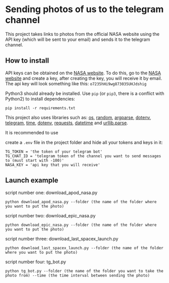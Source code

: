 # Sending photos of us to the telegram channel
This project takes links to photos from the official NASA website using the API key (which will be sent to your email) and sends it to the telegram channel.
## How to install
API keys can be obtained on the [NASA website](https://api.nasa.gov/). To do this, go to the [NASA website](https://api.nasa.gov/) and create a key, after creating the key, you will receive it by email. The api key will look something like this: `o7235hHi9wg873035UHJdshig`

Python3 should already be installed. Use `pip` (or `pip3`, there is a conflict with Python2) to install dependencies:
```
pip install -r requirements.txt
```
This project also uses libraries such as: [os](https://docs.python.org/3/library/os.html), [random](https://python-scripts.com/random?ysclid=m0zhzk6iqx773448571), [argparse](https://docs.python.org/3/library/argparse.html), [dotenv](https://betterdatascience-page.pages.dev/python-dotenv/), [telegram](https://timeweb.cloud/tutorials/python/kak-sozdat-telegram-bota-na-python), [time](https://pythonru.com/osnovy/modul-time-v-python?ysclid=m0zjkf98rz969569317), [dotenv](https://python.plainenglish.io/managing-api-keys-and-secrets-in-python-using-the-dotenv-library-a-beginners-guide-33890401cd15), [requests](https://python-scripts.com/requests?ysclid=lyr2i4f3us982315000), [datetime](https://pythonru.com/primery/kak-ispolzovat-modul-datetime-v-python?ysclid=m0zjls6tc6502083556) and [urllib.parse](https://docs.python.org/3/library/urllib.parse.html).

It is recommended to use

create a `.env` file in the project folder and hide all your tokens and keys in it:
```
TG_TOKEN = 'the token of your telegram bot'
TG_CHAT_ID = 'telegram token of the channel you want to send messages to (must start with -100)'
NASA_KEY = 'api key that you will receive'
```
## Launch example
script number one: download_apod_nasa.py
```
python download_apod_nasa.py --folder (the name of the folder where you want to put the photo)
```

script number two: download_epic_nasa.py
```
python download_epic_nasa.py --folder (the name of the folder where you want to put the photo)
```

script number three: download_last_spacex_launch.py
```
python download_last_spacex_launch.py --folder (the name of the folder where you want to put the photo)
```

script number four: tg_bot.py
```
python tg_bot.py --folder (the name of the folder you want to take the photo from) --time (the time interval between sending the photo)
```
